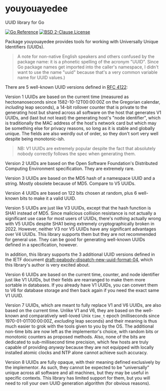 # youyouayedee
UUID library for Go

[![Go Reference](https://pkg.go.dev/badge/github.com/chronos-tachyon/youyouayedee.svg)](https://pkg.go.dev/github.com/chronos-tachyon/youyouayedee)
[![BSD 2-Clause License](https://img.shields.io/github/license/chronos-tachyon/youyouayedee)](https://github.com/chronos-tachyon/youyouayedee/blob/main/LICENSE)

Package youyouayedee provides tools for working with Universally Unique
Identifiers (UUIDs).

> A note for non-native English speakers and others confused by the package
> name: it is a phonetic spelling of the acronym "UUID".  Since Go package
> names get imported into the caller's namespace, I didn't want to use the
> name "uuid" because that's a very common variable name for UUID values.)

There are 5 well-known UUID versions defined in [RFC 4122][]:

Version 1 UUIDs are based on the current time (measured as hectonanoseconds
since 1582-10-12T00:00:00Z on the Gregorian calendar, *including* leap
seconds), a 14-bit rollover counter that is private to the generating host but
shared across all software on the host that generates V1 UUIDs, and (last but
not least) the generating host's "node identifier", which is traditionally the
MAC address of the host's network card but which may be something else for
privacy reasons, so long as it is stable and globally unique.  The fields are
also weirdly out of order, so they don't sort very well despite being
monotonic-ish.

> NB: V1 UUIDs are extremely popular despite the fact that absolutely nobody
> correctly follows the spec when generating them.

Version 2 UUIDs are based on the Open Software Foundation's Distributed
Computing Environment specification.  They are extremely rare.

Version 3 UUIDs are based on the MD5 hash of a namespace UUID and a string.
Mostly obsolete because of MD5.  Compare to V5 UUIDs.

Version 4 UUIDs are based on 122 bits chosen at random, plus 6 well-known bits
to make it a valid UUID.

Version 5 UUIDs are just like V3 UUIDs, except that the hash function is SHA1
instead of MD5.  Since malicious collision resistance is not actually a
significant use case for most users of UUIDs, there's nothing actually wrong
with V5 UUIDs despite SHA1 being extremely cryptographically broken in 2022.
However, neither V3 nor V5 UUIDs have any significant advantages over V4
UUIDs.  This library supports them but they are not recommended for general
use.  They can be good for generating well-known UUIDs defined in a
specification, however.

In addition, this library supports the 3 additional UUID versions defined in
the IETF document [draft-peabody-dispatch-new-uuid-format-04][], which this
library's author is very excited about.

Version 6 UUIDs are based on the current time, counter, and node identifier
just like V1 UUIDs, but their fields are rearranged to make them more sortable
in databases.  If you already have V1 UUIDs, you can convert them to V6 for
database storage and then back again if you need the exact same V1 UUID.

Version 7 UUIDs, which are meant to fully replace V1 and V6 UUIDs, are also
based on the current time.  Unlike V1 and V6, they are based on the well-known
and comparatively well-loved Unix `time_t` epoch (milliseconds since
1970-01-01T00:00:00Z, *excluding* leap seconds) and their meaning is thus much
easier to grok with the tools given to you by the OS.  The additional non-time
bits are now left as the implementor's choice, with random bits or monotonic
counters as proposed methods.  Also, none of the bits are dedicated to
sub-millisecond time precision, which few hosts are truly capable of providing
*anyway* because they are not equipped with locally installed atomic clocks
and NTP alone cannot achieve such accuracy.

Version 8 UUIDs are fully opaque, with their meaning defined exclusively by
the implementor.  As such, they cannot be expected to be "universally" unique
across all software and all machines, but they may be useful in specific
contexts.  This library has limited support for them, but you will need to
roll your own UUID generation algorithm (for obvious reasons).

[RFC 4122]: https://rfc-editor.org/rfc/rfc4122.html
[draft-peabody-dispatch-new-uuid-format-04]: https://datatracker.ietf.org/doc/html/draft-peabody-dispatch-new-uuid-format-04

